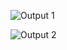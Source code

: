 



![Output  1](https://github.com/user-attachments/assets/29baf586-3423-44f6-b144-f070de3f541f)

![Output 2](https://github.com/user-attachments/assets/08c61c24-01e0-4868-979e-f3660e9e1fd7)
